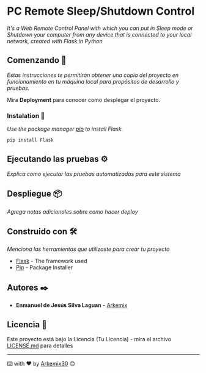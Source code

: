 # PC Remote Sleep/Shutdown Control 

_It's a Web Remote Control Panel with which you can put in Sleep mode or Shutdown your computer from any device that is connected to your local network, created with Flask in Python_

## Comenzando 🚀

_Estas instrucciones te permitirán obtener una copia del proyecto en funcionamiento en tu máquina local para propósitos de desarrollo y pruebas._

Mira **Deployment** para conocer como desplegar el proyecto.


### Instalation 🔧

_Use the package manager [pip](https://pip.pypa.io/en/stable/) to install Flask._

```bash
pip install Flask
```

## Ejecutando las pruebas ⚙️

_Explica como ejecutar las pruebas automatizadas para este sistema_

## Despliegue 📦

_Agrega notas adicionales sobre como hacer deploy_

## Construido con 🛠️

_Menciona las herramientas que utilizaste para crear tu proyecto_

* [Flask](https://flask.palletsprojects.com/en/1.1.x/) - The framework used
* [Pip](https://pip.pypa.io/en/stable/) - Package Installer
## Autores ✒️

* **Enmanuel de Jesús Silva Laguan** - [Arkemix](https://github.com/Arkemix30)
## Licencia 📄

Este proyecto está bajo la Licencia (Tu Licencia) - mira el archivo [LICENSE.md](LICENSE.md) para detalles

---
⌨️ with ❤️ by [Arkemix30](https://github.com/Arkemix) 😊